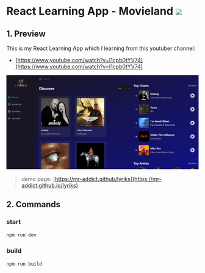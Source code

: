 <h1>React Learning App - Movieland <img src="https://github.com/MR-Addict/lyriks/actions/workflows/pages.yml/badge.svg?branch=main"/>
</h1>

## 1. Preview

This is my React Learning App which I learning from this youtuber channel:

- [https://www.youtube.com/watch?v=I1cpb0tYV74](https://www.youtube.com/watch?v=I1cpb0tYV74)

![preview](images/preview.png)

> demo page: [https://mr-addict.github/lyriks](https://mr-addict.github.io/lyriks)

## 2. Commands

### start

```bash
npm run dev
```

### build

```bash
npm run build 
```
